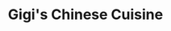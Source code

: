 ---
layout: place
title: Gigi's Chinese Cuisine
permalink: /oklahoma/tulsa/gigi-s-chinese-cuisine.html
stateAbbr: OK
stateName: Oklahoma
cityName: Tulsa
seo:
  type: restaurant
  links: https://www.facebook.com/GiGisTulsa/
place_id: ChIJmV9x-UKStocRmrVgqjhoCa0
photos:
  - name: >-
      places/ChIJmV9x-UKStocRmrVgqjhoCa0/photos/AeeoHcLl9wCpmbCCSUEAz1Uc6XEOOel7sj9t5U2LXJAaUS-XhdLl6HOlHeS49r1S3kfbLwaLNyIT1-enWtMbFAHESgE9w_shr038au13ItRx5budtlQzyd1bU9Q1XlCp9mYWolTbtVUftKJ3jwDpsTGd2KAbDrdyycXQ5rsILC2kZhz77YbUf8tf13de3fgkNVzJ0lw88MZIngFGBEQIkP9vqCGg2BfBFkBaj529fY7xGaUNEymz_MMclsneYCwi14nHElddP4chIxLDD62SZmB_32CVZsCOAN3sDTRciPCloMD4-WnX6zhvLnkXIHN2N8teOVwYJz0JC7qpQzyb9142X2d0VCHFYwixXKHCvVtsQV8lIpQOxP5QIBw6umPyvBk2D6mnaIA1LbybSJ898vNYm39Fdt37IN5wAO8xy6JDUZsbfw
    widthPx: 531
    heightPx: 640
    authorAttributions:
      - displayName: Spike Speedwell
        uri: https://maps.google.com/maps/contrib/118034878221730758191
        photoUri: >-
          https://lh3.googleusercontent.com/a-/ALV-UjXunMKUlCd0YMeeHqH1ray_xYpScNQ2m7sgI3S-yDVhGm7-tbyM=s100-p-k-no-mo
    flagContentUri: >-
      https://www.google.com/local/imagery/report/?cb_client=maps_api_places.places_api&image_key=!1e10!2sCIHM0ogKEICAgIDjo4K2Dg&hl=en-US
    googleMapsUri: >-
      https://www.google.com/maps/place//data=!3m4!1e2!3m2!1sCIHM0ogKEICAgIDjo4K2Dg!2e10!4m2!3m1!1s0x87b69242f9715f99:0xad096838aa60b59a
  - name: >-
      places/ChIJmV9x-UKStocRmrVgqjhoCa0/photos/AeeoHcL-ELM9gchcPC1e43mZcvlyqe5Zf8acQDqnoGhbV9ig4YRR6XiCbWuoCWxPSblm_IVNnaDsQFcrTTbb7W7h7yCMp17meeCTOwI3DqzdJ04nwdxqRzttXHp98cMMzsYziY6qFELP8CsxVfAlvc4zqWvcwVXp01omlKjO1LTM7sYYzek2y1eL59abKJlZWMsdMKxgNkvD8gKzCIUbHGl__Y5N_uoVFgB7zonmz7kwKMz2auHSevgVAbQ5AgEr1uWjHv_7kEBEV9mE6sKTDt35Pzbupyi846DcWlQAX92zMOWEXw
    widthPx: 2560
    heightPx: 1920
    authorAttributions:
      - displayName: Gigi's Chinese Cuisine and Sushi Bar
        uri: https://maps.google.com/maps/contrib/105323190916855331581
        photoUri: >-
          https://lh3.googleusercontent.com/a-/ALV-UjV1RGgi5u8tcVPo-iDB4sw6El1-WqB0nQfQLQBa8ozzS2FIiWM=s100-p-k-no-mo
    flagContentUri: >-
      https://www.google.com/local/imagery/report/?cb_client=maps_api_places.places_api&image_key=!1e10!2sAF1QipOYiWJPRtNtGuwo5FVTOl1qlgd7B6EDO6x8nCjx&hl=en-US
    googleMapsUri: >-
      https://www.google.com/maps/place//data=!3m4!1e2!3m2!1sAF1QipOYiWJPRtNtGuwo5FVTOl1qlgd7B6EDO6x8nCjx!2e10!4m2!3m1!1s0x87b69242f9715f99:0xad096838aa60b59a
  - name: >-
      places/ChIJmV9x-UKStocRmrVgqjhoCa0/photos/AeeoHcKudycnuYCEUYnweUm16WV_1lo7ckeTCtZ2GN6D3yfRn3FP1sQSHceaXbXWtgI4WTye55S9ZPgnFKqDxRa1UWshw7My-fXF5HNYjrF5_K_nuhyakNm_OStURq9mxYDd9IJJbq5lVHBGgp68_xwPvXLpGdIZTm7_tLlJwSgeJpPubNgu7yT3Ltq0eoSnQJrqYit5yXH7_trizSm8lG63Ykf02fivAQ3vE0FLxjsZ3RN9qnAZFtav-JKwbadiRLQnq3aIhHGl_SvHQH2LgvDp2CZ2Vy4Q5AZaEFpowrXOjK-Dt89f07oxnhAhtdqpf6zYvgzec2gt_h2Ric4yfOvhxkSB8TUkBwXKzHh5XpCQSSj0r2ZqTnWuYsI7j5HZye1NhVx7PFg1d_AmV94FsIQEEctjF42bpLv5qDbZplM2bKdABg
    widthPx: 2840
    heightPx: 3441
    authorAttributions:
      - displayName: Sherry
        uri: https://maps.google.com/maps/contrib/100343368810633551175
        photoUri: >-
          https://lh3.googleusercontent.com/a-/ALV-UjWPPvxZ0Du_KtCucNDRrwJMhp16oxRe071QpEa1N8lkXAG1A3rYFg=s100-p-k-no-mo
    flagContentUri: >-
      https://www.google.com/local/imagery/report/?cb_client=maps_api_places.places_api&image_key=!1e10!2sCIHM0ogKEICAgIC_y7jYPQ&hl=en-US
    googleMapsUri: >-
      https://www.google.com/maps/place//data=!3m4!1e2!3m2!1sCIHM0ogKEICAgIC_y7jYPQ!2e10!4m2!3m1!1s0x87b69242f9715f99:0xad096838aa60b59a
  - name: >-
      places/ChIJmV9x-UKStocRmrVgqjhoCa0/photos/AeeoHcLrfDYn65ec4rXNV8tjCZtNiQ0YLooFLmjFtzeZsvd0PiTRqddmzu9nY66h_w-qOvGkaugCzXDJD-iPDaud9uYmVUUR27RxbulCl3K8ef_7b1281007dSoYSFNSylUL7qyVcvq_md0_ag7KhjPwMf39j4P11ica_psk9pmGIU3Ru5ZZTtlJmTf8xl00jY60YeFbJbZKARWXQdCO0ue2Pu6dplfDGFqz3wBcuHfBVrxlGOiK7AGDZT79ySh-WJd_Gt-e5mYxHIR3BnuxLeaDa00qH36yEN6HQjURneP02VxRdSaGgcHrprAMNRzWlI_6eJFwGZtBOR723rb2uLzpMxt9hivo0E2LMl22wFKP6VN6phZEVTlqhR4ZOx9EnYsAPCYeGLjvyS6UuBOK6gX62fSuT3wILyvB-fR1_KAXy3xETV4
    widthPx: 4624
    heightPx: 3468
    authorAttributions:
      - displayName: DJ Just Jay (DJJustJayOK)
        uri: https://maps.google.com/maps/contrib/107358688108078516625
        photoUri: >-
          https://lh3.googleusercontent.com/a-/ALV-UjX-MuGJwI7ZythgJrRADLHKJxiKXljRMTJ45mj3Yt6yV061IGMD=s100-p-k-no-mo
    flagContentUri: >-
      https://www.google.com/local/imagery/report/?cb_client=maps_api_places.places_api&image_key=!1e10!2sCIHM0ogKEICAgIDvuc3W1wE&hl=en-US
    googleMapsUri: >-
      https://www.google.com/maps/place//data=!3m4!1e2!3m2!1sCIHM0ogKEICAgIDvuc3W1wE!2e10!4m2!3m1!1s0x87b69242f9715f99:0xad096838aa60b59a
  - name: >-
      places/ChIJmV9x-UKStocRmrVgqjhoCa0/photos/AeeoHcLvoSu_rEOA0sj7sHG0BvJORmHbCrY4WbiFxFQWA8OV2sbCtvAyqa4HK6fOcSC87kTdUvO6eneABzwChbwNlJ-GOHPlsiwZWEvYTlJXdBOlZXZhOPGPLplxMCQcqk2d3WQS-t17j-d_TSjFIS4X-4zKe0DJ8AmLSozWc9li3t9quo7KaFLAShaCz_4CK3rlFi_doGIKFR-nsme-yKIphNSfLEC_eaTYQDcKHKF8M3H9GxB4ZwSdl7QjksKtgex83O7ZO29w0ipwDep5tW3Sjc3thLESR1iGYzaMoxxItbyEUQqd1IWRH37QqgruvKlolZjbxmyepGQbFw6HGzDktFUyjdlikeIDPP1c9_yGUclTd__HaodKCPtSNgV58gdrKml8h89NO8lBFZMzmZarJMcdavMFWzt4tAPZml_d3v4
    widthPx: 3024
    heightPx: 4032
    authorAttributions:
      - displayName: Shanon McKee
        uri: https://maps.google.com/maps/contrib/100815827610855139397
        photoUri: >-
          https://lh3.googleusercontent.com/a-/ALV-UjUrlPmCqdCMoOYaJv0XbqKTXQybwy2zDptnF6Zfipk7cKL9at0V=s100-p-k-no-mo
    flagContentUri: >-
      https://www.google.com/local/imagery/report/?cb_client=maps_api_places.places_api&image_key=!1e10!2sCIHM0ogKEICAgICXmJqbcw&hl=en-US
    googleMapsUri: >-
      https://www.google.com/maps/place//data=!3m4!1e2!3m2!1sCIHM0ogKEICAgICXmJqbcw!2e10!4m2!3m1!1s0x87b69242f9715f99:0xad096838aa60b59a
  - name: >-
      places/ChIJmV9x-UKStocRmrVgqjhoCa0/photos/AeeoHcIvpfCjxNvRbHIvJYGmSGx1pQcdGdRIsdWx0RNd-em-tLQAH7Gv8X7zwjsJYb4vqlP4iK9rUinLLKCFsHtUFPLnorJcPXMr-dwwMb_biKQ0vkdLju1TTZ2D-8tF9ZD7PHsSV90FzBWFhcaw34Wa7eUlEMKKtkiDbYbJNvz3ByJKrlp_uxoptvL-pSmVFqr4omqqSzdXAvEhm9ya1NmOfw8hn3ezwU4MxxPfMdCPoKn_EbeGxkVVeTpXeMqv6CS8EZzIBkfLiGHkVxi7Nw9-Ee3zDGTSqE3nnR54cEXJcu4dwL0ns2e3tz1R2-KEu4twHmDV7X95bw-LGoRUCQTtH5l_IpcLT2vVMyMjVG2gztq_WjmofcArkqrbDuw-99WIebVn3kz3Hrv6F9CxFA7jLb60_49qyukIi0OEffpn7PqNEgZ5
    widthPx: 3600
    heightPx: 4800
    authorAttributions:
      - displayName: Shay Shen (Shay)
        uri: https://maps.google.com/maps/contrib/102628284950819999257
        photoUri: >-
          https://lh3.googleusercontent.com/a-/ALV-UjV4yVvhX7Q8b8UUY3i7Yp6ENfXYevnYrSUuhMoVWAVv43WiBY8x=s100-p-k-no-mo
    flagContentUri: >-
      https://www.google.com/local/imagery/report/?cb_client=maps_api_places.places_api&image_key=!1e10!2sCIHM0ogKEICAgID7t57FigE&hl=en-US
    googleMapsUri: >-
      https://www.google.com/maps/place//data=!3m4!1e2!3m2!1sCIHM0ogKEICAgID7t57FigE!2e10!4m2!3m1!1s0x87b69242f9715f99:0xad096838aa60b59a
  - name: >-
      places/ChIJmV9x-UKStocRmrVgqjhoCa0/photos/AeeoHcLjNA0FVET7VmlWc9uhIHnEOLqSkP3-I9cT5nGIFQmeqd7VmHPFKi1tb-w-vX6efkQZb7NWKq2b841ekIBpBpzVregpQhRQ0XuutrNJVWO2WZwMjmeUyLeKm6_cpe2TRc135KlZoRWjnwz0-lv5DxfUNFLH4fjfUYGkYoT_wQfoCruGRZH1bmpc5_rkEfVbBpbHi2YNxpUtOZ7tnQ5QEPiQdDO9wZvIbPGxzys8_dd1N3K1eulZ1ys0REHsTq-mwGJdtLAIB4krUHYaVWumscQGLGbCgYlan0SaDxgtVxsfl1VWhK_651F6T0dCQQAXWYx871ZCCTYNv0jDhVQjfDU5CouzIAnc21nZPyXNTnschu79R-DvTkEXt_iKjNGNmxiqnci9kUzTGzbl8tm9YYjDs4jtYKJ50DaOVRhaqpOilWQ
    widthPx: 640
    heightPx: 596
    authorAttributions:
      - displayName: Spike Speedwell
        uri: https://maps.google.com/maps/contrib/118034878221730758191
        photoUri: >-
          https://lh3.googleusercontent.com/a-/ALV-UjXunMKUlCd0YMeeHqH1ray_xYpScNQ2m7sgI3S-yDVhGm7-tbyM=s100-p-k-no-mo
    flagContentUri: >-
      https://www.google.com/local/imagery/report/?cb_client=maps_api_places.places_api&image_key=!1e10!2sCIHM0ogKEICAgIDjo4Km3AE&hl=en-US
    googleMapsUri: >-
      https://www.google.com/maps/place//data=!3m4!1e2!3m2!1sCIHM0ogKEICAgIDjo4Km3AE!2e10!4m2!3m1!1s0x87b69242f9715f99:0xad096838aa60b59a
  - name: >-
      places/ChIJmV9x-UKStocRmrVgqjhoCa0/photos/AeeoHcId0Me271ML3XDF4eDlp9eWmzJyuuKxDvcce1VEtV3yb7VFlwpRLWocxbKYe-nQa2WUbt2rJ7cqg5o3rnB31fwYEYKhytzAxLSr1kAbL3wW7efV2amQKq69fB_9o9Go8udiahm5GGoTqRjh_CEBMottepXM_w92thkEKk1CqxvSkbIAoPGDg8xh5voK-Ph-_HSTQhZI0-xHBo83INLLJBld4gwlBJtKD4tHDa03t71sib9TPV1G41yhkvs0l8RTCzHYDi_ifY5ZO-x0CMaPeCi5Okl20XSrpIGqlzPOpLkiTUfAxGifcMSv3p6FvJ35Cm0a9oK9GkMaH9wdSa3e7nNHBKluMhSnNpS6jTwk0UlV9xDuaB3HiHqWf3Imewfi-jumd9mzqNhMKlQN7zFwhqIOdnHQtrEwt_vimAq2qFhTfAc
    widthPx: 4032
    heightPx: 3024
    authorAttributions:
      - displayName: Niko Avil
        uri: https://maps.google.com/maps/contrib/105568279273964102165
        photoUri: >-
          https://lh3.googleusercontent.com/a/ACg8ocKOqunK-cX23dw6RmFPxY6O47n3h8VORRKuZtmdjZIV2G6hfA=s100-p-k-no-mo
    flagContentUri: >-
      https://www.google.com/local/imagery/report/?cb_client=maps_api_places.places_api&image_key=!1e10!2sCIHM0ogKEICAgICKwdqAwwE&hl=en-US
    googleMapsUri: >-
      https://www.google.com/maps/place//data=!3m4!1e2!3m2!1sCIHM0ogKEICAgICKwdqAwwE!2e10!4m2!3m1!1s0x87b69242f9715f99:0xad096838aa60b59a
  - name: >-
      places/ChIJmV9x-UKStocRmrVgqjhoCa0/photos/AeeoHcK_in_cpmtQ96AzFS47g0R70FfzNmexEEZNquprLKlT0WPvznKrq-ngjf2qY9yzfkwZlgb_58U8jbmes-7PhNG88xYOsW5qsmrP7WVzjEgdt4mO4CVcBq-SVjCJm9eqFtVSfeJDA49ogdMaU97t03AjyEknRqDb3yobbhJweg_MVRIXvWUrxX2_BKPcFP7N8_GxXHl-i6dE9KG7pSwpTwlv9bt3-RzA5LIlv6gjuX3maJLx3HGGJCw4HGW3k1HCuWnoZa_iAv3Tusl2Q9YWnXLntEVuAUlEsKl4fJEXXYBTFyqPhemp_szIgGrf9CV3KxbxNQ7u0EVbEQjgBX0kgxrHggmS4Xqot1kNFdM8qr3x1PCbTdUn8op9hVHrdJXKKow6l8ChaE-aL_MuMgga131GbzRAggvbtdEs8qti1z_7Hw
    widthPx: 3024
    heightPx: 4032
    authorAttributions:
      - displayName: Crafting Artist
        uri: https://maps.google.com/maps/contrib/112618813508702283520
        photoUri: >-
          https://lh3.googleusercontent.com/a-/ALV-UjV1KdYREpWQZ--OKyWOqNv2cBj9bzyUbK9aVavBV_8Mx35gpnSu=s100-p-k-no-mo
    flagContentUri: >-
      https://www.google.com/local/imagery/report/?cb_client=maps_api_places.places_api&image_key=!1e10!2sCIHM0ogKEICAgICT28CdXQ&hl=en-US
    googleMapsUri: >-
      https://www.google.com/maps/place//data=!3m4!1e2!3m2!1sCIHM0ogKEICAgICT28CdXQ!2e10!4m2!3m1!1s0x87b69242f9715f99:0xad096838aa60b59a
  - name: >-
      places/ChIJmV9x-UKStocRmrVgqjhoCa0/photos/AeeoHcLMrLYEOErQXssTFyH1SrKWBTGDovb8HOUgwZKNAetxwRk7tLcNWHRWS8GjLu3tccFnAksaUiuyKEpG9L-N7WCX4upn_cmYxj12zwfD8OuJxLq0DXu4HFwWkc6CcNPzjaJD6wy_0Wrb5YMvxZf3VfIARPPakKtR3fa-WPnCYCkKoQJ895SfrUirGrUAMnhnFVmD8XeGzmmxzgqHh8NrAR6yhpG6bkg0g0AFN9rjLJ2Wkel5yaiDT87cC3P_JLxHEQz7jmYRJil-HIOwoJL04_GAF8DMVkuHiUfwTHnU3-5pEWdUk0JzHfAPKSnuVL556ylaVGEE-5N8sq3BAA4YGFfAquk57Xmkjt3lZxg63GP95QwxA4bZjmjkftPh17Moe2myAatQSXChrVDvnL8srk7_q5alJ4RSzfX6wsTScMKQLA
    widthPx: 628
    heightPx: 640
    authorAttributions:
      - displayName: Spike Speedwell
        uri: https://maps.google.com/maps/contrib/118034878221730758191
        photoUri: >-
          https://lh3.googleusercontent.com/a-/ALV-UjXunMKUlCd0YMeeHqH1ray_xYpScNQ2m7sgI3S-yDVhGm7-tbyM=s100-p-k-no-mo
    flagContentUri: >-
      https://www.google.com/local/imagery/report/?cb_client=maps_api_places.places_api&image_key=!1e10!2sCIHM0ogKEICAgIDjo4K2Tg&hl=en-US
    googleMapsUri: >-
      https://www.google.com/maps/place//data=!3m4!1e2!3m2!1sCIHM0ogKEICAgIDjo4K2Tg!2e10!4m2!3m1!1s0x87b69242f9715f99:0xad096838aa60b59a
address: 7105 S Yale Ave, Tulsa, OK 74136, USA
street: 7105 S Yale Ave
city: Tulsa
state: OK
zip: '74136'
country: USA
neighborhood: null
latitude: '36.060364'
longitude: '-95.921393'
accessibility_options:
  wheelchairAccessibleParking: true
  wheelchairAccessibleEntrance: true
  wheelchairAccessibleRestroom: true
  wheelchairAccessibleSeating: true
business_status: OPERATIONAL
name: Gigi's Chinese Cuisine
google_maps_links:
  directionsUri: >-
    https://www.google.com/maps/dir//''/data=!4m7!4m6!1m1!4e2!1m2!1m1!1s0x87b69242f9715f99:0xad096838aa60b59a!3e0
  placeUri: https://maps.google.com/?cid=12468611635937850778
  writeAReviewUri: >-
    https://www.google.com/maps/place//data=!4m3!3m2!1s0x87b69242f9715f99:0xad096838aa60b59a!12e1
  reviewsUri: >-
    https://www.google.com/maps/place//data=!4m4!3m3!1s0x87b69242f9715f99:0xad096838aa60b59a!9m1!1b1
  photosUri: >-
    https://www.google.com/maps/place//data=!4m3!3m2!1s0x87b69242f9715f99:0xad096838aa60b59a!10e5
primary_type: Asian Restaurant
opening_hours:
  openNow: true
  periods:
    - open:
        day: 1
        hour: 11
        minute: 0
      close:
        day: 1
        hour: 14
        minute: 30
    - open:
        day: 1
        hour: 16
        minute: 30
      close:
        day: 1
        hour: 21
        minute: 0
    - open:
        day: 2
        hour: 11
        minute: 0
      close:
        day: 2
        hour: 14
        minute: 30
    - open:
        day: 2
        hour: 16
        minute: 30
      close:
        day: 2
        hour: 21
        minute: 0
    - open:
        day: 3
        hour: 11
        minute: 0
      close:
        day: 3
        hour: 14
        minute: 30
    - open:
        day: 3
        hour: 16
        minute: 30
      close:
        day: 3
        hour: 21
        minute: 0
    - open:
        day: 4
        hour: 11
        minute: 0
      close:
        day: 4
        hour: 14
        minute: 30
    - open:
        day: 4
        hour: 16
        minute: 30
      close:
        day: 4
        hour: 21
        minute: 0
    - open:
        day: 5
        hour: 11
        minute: 0
      close:
        day: 5
        hour: 14
        minute: 30
    - open:
        day: 5
        hour: 16
        minute: 30
      close:
        day: 5
        hour: 21
        minute: 0
    - open:
        day: 6
        hour: 11
        minute: 0
      close:
        day: 6
        hour: 14
        minute: 30
    - open:
        day: 6
        hour: 16
        minute: 30
      close:
        day: 6
        hour: 21
        minute: 0
  weekdayDescriptions:
    - 'Monday: 11:00 AM – 2:30 PM, 4:30 – 9:00 PM'
    - 'Tuesday: 11:00 AM – 2:30 PM, 4:30 – 9:00 PM'
    - 'Wednesday: 11:00 AM – 2:30 PM, 4:30 – 9:00 PM'
    - 'Thursday: 11:00 AM – 2:30 PM, 4:30 – 9:00 PM'
    - 'Friday: 11:00 AM – 2:30 PM, 4:30 – 9:00 PM'
    - 'Saturday: 11:00 AM – 2:30 PM, 4:30 – 9:00 PM'
    - 'Sunday: Closed'
  nextCloseTime: '2025-05-04T02:00:00Z'
secondary_opening_hours:
  regular:
    weekdayDescriptions: null
    type: null
  current:
    weekdayDescriptions: null
    type: null
phone: (918) 992-5822
price_level: null
price_range: $10 &ndash; $20
rating: '4.5'
rating_count: 363
website: https://www.facebook.com/GiGisTulsa/
description: >-
  About Gigi's Chinese Cuisine in Tulsa, OK$$$Gigi's Chinese Cuisine in Tulsa,
  OK, stands out as a welcoming spot for enjoying a mix of creative sushi
  options and classic Chinese dishes in a contemporary environment. The menu
  highlights fresh sushi selections alongside comforting traditional favorites,
  making it a go-to choice for those seeking diverse Asian flavors close to
  home. With accessible features like wheelchair-friendly entrances and ample
  seating, it caters to a wide range of diners looking for an inclusive dining
  experience. Operating hours span lunch and dinner services throughout the
  week, ensuring options for both quick meals and relaxed evenings. This sushi
  restaurant near Tulsa provides a modern vibe that enhances the overall
  enjoyment of its flavorful offerings.
generative_summary: >-
  About Gigi's Chinese Cuisine in Tulsa, OK$$$Gigi's Chinese Cuisine in Tulsa,
  OK, stands out as a welcoming spot for enjoying a mix of creative sushi
  options and classic Chinese dishes in a contemporary environment. The menu
  highlights fresh sushi selections alongside comforting traditional favorites,
  making it a go-to choice for those seeking diverse Asian flavors close to
  home. With accessible features like wheelchair-friendly entrances and ample
  seating, it caters to a wide range of diners looking for an inclusive dining
  experience. Operating hours span lunch and dinner services throughout the
  week, ensuring options for both quick meals and relaxed evenings. This sushi
  restaurant near Tulsa provides a modern vibe that enhances the overall
  enjoyment of its flavorful offerings.
generative_disclosure: Summarized by AI using the Grok-3-Mini model.
reviews: null
review_summary: >-
  Customer Feedback Highlights$$$Folks frequently mention that the appetizers
  and main dishes, such as flavorful soups and hearty noodles, hit the spot with
  their tasty profiles and satisfying portions. The staff comes across as
  friendly and attentive, helping to create a relaxed and welcoming vibe that
  makes every visit feel easygoing. Service tends to be prompt, allowing diners
  to enjoy their meals without long waits, which adds to the appeal for casual
  get-togethers. Overall, the calm atmosphere combined with solid food choices
  keeps things positive for groups or individuals exploring top-rated sushi
  spots nearby. If you're on the hunt for reliable Asian cuisine in the area,
  this place often leaves people feeling glad they stopped by.
review_disclosure: Summarized by AI using the Grok-3-Mini model.
parking_options: null
payment_options: null
allow_dogs: null
curbside_pickup: null
delivery: null
dine_in: null
good_for_children: null
good_for_groups: null
good_for_sports: null
live_music: null
menu_for_children: null
outdoor_seating: null
reservable: null
restroom: null
serves_beer: null
serves_breakfast: null
serves_brunch: null
serves_cocktails: null
serves_coffee: null
serves_dinner: null
serves_dessert: null
serves_lunch: null
serves_vegetarian_food: null
serves_wine: null
takeout: null
update_category: enterprise
places_description: null

---